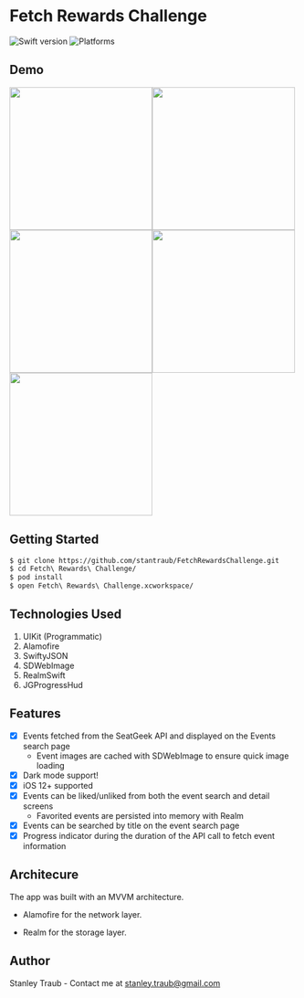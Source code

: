 # Fetch Rewards Challenge
![Swift version](https://img.shields.io/badge/swift-5.0-orange.svg)
![Platforms](https://img.shields.io/badge/platforms-iOS%20-lightgrey.svg)

## Demo

<img src=https://fetch-rewards-challenge-screenshots.s3-us-west-1.amazonaws.com/fetchrewardspictures/5C506015-B689-4EBA-9A69-B8D59319D033.png width="250"><img src=https://fetch-rewards-challenge-screenshots.s3-us-west-1.amazonaws.com/fetchrewardspictures/9AD71B86-CCD8-4AB4-8989-CE7514454293.png width="250">
<img src=https://fetch-rewards-challenge-screenshots.s3-us-west-1.amazonaws.com/fetchrewardspictures/E63B4414-B2BD-403B-8077-113F17C85FCF.png width="250"><img src=https://fetch-rewards-challenge-screenshots.s3-us-west-1.amazonaws.com/fetchrewardspictures/ED848D90-0070-4EA7-A8CE-6091D746374C.png width="250"> 
<img src=https://fetch-rewards-challenge-screenshots.s3-us-west-1.amazonaws.com/fetchrewardspictures/E2FFDFCD-66F6-4A2B-B53E-4316EBCF53F1.png width="250"> 

## Getting Started

```bash
$ git clone https://github.com/stantraub/FetchRewardsChallenge.git
$ cd Fetch\ Rewards\ Challenge/
$ pod install
$ open Fetch\ Rewards\ Challenge.xcworkspace/
```

## Technologies Used

1. UIKit (Programmatic)
2. Alamofire
3. SwiftyJSON
4. SDWebImage
5. RealmSwift
6. JGProgressHud

## Features

- [x] Events fetched from the SeatGeek API and displayed on the Events search page 
  - Event images are cached with SDWebImage to ensure quick image loading
- [x] Dark mode support!
- [x] iOS 12+ supported
- [x] Events can be liked/unliked from both the event search and detail screens
  - Favorited events are persisted into memory with Realm
- [x] Events can be searched by title on the event search page
- [x] Progress indicator during the duration of the API call to fetch event information

## Architecure 

The app was built with an MVVM architecture.

* Alamofire for the network layer.

* Realm for the storage layer.

## Author

Stanley Traub - Contact me at <stanley.traub@gmail.com>  



